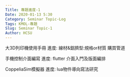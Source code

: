 ```yaml
---
Title: 專題進度-1
Date: 2020-01-13 5:30
Category: Seminar Topic-Log
Tags: KMOL-專題
Slug: Seminar Topic-1
Author: HCSU
---
```


大3D列印機使用手冊
進度:
線材&鋁擠型:規格or材質
購買管道

手機控制介面編寫
進度:
flutter 介面入門及版面編排

CoppeliaSim模擬器
進度:
lua物件導向寫法研究

